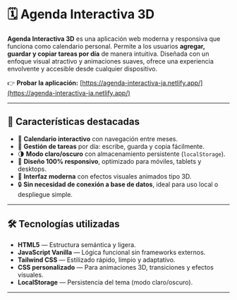 # 🗓️ Agenda Interactiva 3D

**Agenda Interactiva 3D** es una aplicación web moderna y responsiva que funciona como calendario personal. Permite a los usuarios **agregar, guardar y copiar tareas por día** de manera intuitiva. Diseñada con un enfoque visual atractivo y animaciones suaves, ofrece una experiencia envolvente y accesible desde cualquier dispositivo.

👉 **Probar la aplicación:** [https://agenda-interactiva-ja.netlify.app/](https://agenda-interactiva-ja.netlify.app/)

---

## 🚀 Características destacadas

- 📅 **Calendario interactivo** con navegación entre meses.
- 📝 **Gestión de tareas** por día: escribe, guarda y copia fácilmente.
- 🌗 **Modo claro/oscuro** con almacenamiento persistente (`localStorage`).
- 📱 **Diseño 100% responsivo**, optimizado para móviles, tablets y desktops.
- 💫 **Interfaz moderna** con efectos visuales animados tipo 3D.
- 🔒 **Sin necesidad de conexión a base de datos**, ideal para uso local o despliegue simple.

---

## 🛠️ Tecnologías utilizadas

- **HTML5** — Estructura semántica y ligera.
- **JavaScript Vanilla** — Lógica funcional sin frameworks externos.
- **Tailwind CSS** — Estilizado rápido, limpio y adaptativo.
- **CSS personalizado** — Para animaciones 3D, transiciones y efectos visuales.
- **LocalStorage** — Persistencia del tema (modo claro/oscuro).

---
